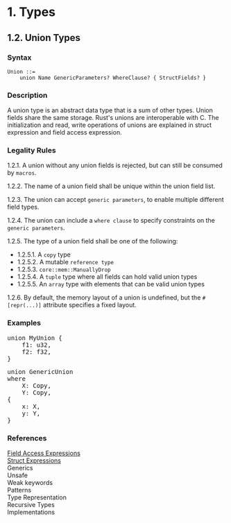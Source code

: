 # 1. Types
## 1.2. Union Types <a name="union"></a>

### Syntax
   <a name="union-syntax"></a>
    
    Union ::=
        union Name GenericParameters? WhereClause? { StructFields? }

### Description
A union type is an abstract data type that is a sum of other types. Union fields share the same storage. Rust's unions are interoperable with C. The initialization and read, write operations of unions are explained in struct expression and field access expression.

### Legality Rules
1.2.1. <!-- 7f345296-9cec-4bb7-a0f1-7abf0b45bd3c --> A union without any union fields is rejected, but can still be consumed by `macros`. 

1.2.2. <!-- 6356434c-6cdb-47cd-8e99-cff31c5bef14 --> The name of a union field shall be unique within the union field list. 

1.2.3. <!-- e1c2f91e-7a68-48bd-b103-66749e82703c --> The union can accept `generic parameters`, to enable multiple different field types.

1.2.4. <!-- 93059842-a3be-4dd1-92c7-1b79f40e252f --> The union can include a `where clause` to specify constraints on the `generic parameters`. 

1.2.5. The type of a union field shall be one of the following:
- 1.2.5.1. <!-- 26ad2e4a-ff73-4eb4-b16f-d33a6e5d7e7f --> A `copy` type
- 1.2.5.2. <!-- 11a3041f-f307-4ff4-acf3-fb256baf9f49 --> A mutable `reference type`
- 1.2.5.3. <!-- 847acf71-84b6-4ace-92d8-9e127ba0911e --> `core::mem::ManuallyDrop`
- 1.2.5.4. <!-- 218f449a-7973-4157-8a92-87645b9ceedc --> A `tuple` type where all fields can hold valid union types
- 1.2.5.5. <!-- d1b5850a-f09d-4785-9d56-6ec53d7cfccf --> An `array` type with elements that can be valid union types

1.2.6. By default, the memory layout of a union is undefined, but the `#[repr(...)]` attribute specifies a fixed layout. 

### Examples
<pre>
union MyUnion {
    f1: u32,
    f2: f32,
}
</pre>
<pre>
union GenericUnion<A, B>
where
    X: Copy,
    Y: Copy,
{
    x: X,
    y: Y,
}
</pre>

### References
[Field Access Expressions](../../expressions/field-access-expressions/field-access-expressions.md#field-access-expressions) \
[Struct Expressions](../../expressions/struct-expressions/struct-expressions.md#struct-expressions) \
Generics \
Unsafe \
Weak keywords \
Patterns \
Type Representation \
Recursive Types \
Implementations